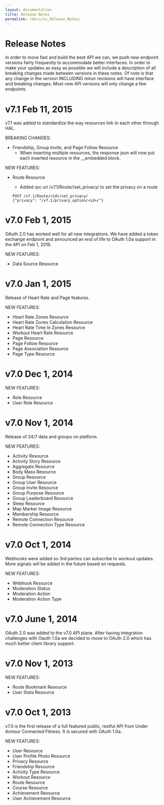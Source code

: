 ```yaml
---
layout: documentation
title: Release Notes
permalink: /docs/vx_Release_Notes/
---
```


# Release Notes

In order to move fast and build the best API we can, we push new endpoint 
versions fairly frequently to accommodate better interfaces.  In order to 
make your updates as easy as possible we will include a description of all 
breaking changes made between versions in these notes.  Of note is that any
change in the version INCLUDING minor revisions will have interface and 
breaking changes.  Most new API versions will only change a few endpoints.

# v7.1 Feb 11, 2015

v7.1 was added to standardize the way resources link to each other through
HAL.

BREAKING CHANGES:

- Friendship, Group Invite, and Page Follow Resource
    - When inserting multiple resources, the response json will now put
      each inserted resource in the __embedded block.
      
NEW FEATURES:

- Route Resource
    - Added rpc uri /v7.1/Route/<id>/set_privacy/ to set the privacy on a route
    
    ```
    POST /v7.1/Route/<id>/set_privacy/
    {"privacy": "/v7.1/privacy_option/<id>/"}
    ```

# v7.0 Feb 1, 2015

OAuth 2.0 has worked well for all new integrations.  We have added a token 
exchange endpoint and announced an end of life to OAuth 1.0a
support in the API on Feb 1, 2016.

NEW FEATURES:

- Data Source Resource

# v7.0 Jan 1, 2015

Release of Heart Rate and Page features.

NEW FEATURES:

- Heart Rate Zones Resource 
- Heart Rate Zones Calculation Resource 
- Heart Rate Time In Zones Resource 
- Workout Heart Rate Resource
- Page Resource
- Page Follow Resource
- Page Association Resource
- Page Type Resource

# v7.0 Dec 1, 2014

NEW FEATURES:

- Role Resource
- User Role Resource

# v7.0 Nov 1, 2014

Release of 24/7 data and groups on platform.

NEW FEATURES:

- Activity Resource
- Activity Story Resource
- Aggregate Resource
- Body Mass Resource
- Group Resource
- Group User Resource
- Group Invite Resource
- Group Purpose Resource
- Group Leaderboard Resource
- Sleep Resource
- Map Marker Image Resource
- Membership Resource
- Remote Connection Resource
- Remote Connection Type Resource

# v7.0 Oct 1, 2014

Webhooks were added so 3rd parties can subscribe to workout updates.  More signals 
will be added in the future based on requests.  

NEW FEATURES:

- Webhook Resource
- Moderation Status
- Moderation Action
- Moderation Action Type

# v7.0 June 1, 2014

OAuth 2.0 was added to the v7.0 API plane.  After having integration challenges
with Oauth 1.0a we decided to move to OAuth 2.0 which has much better client
library support.

# v7.0 Nov 1, 2013

NEW FEATURES:

- Route Bookmark Resource
- User Stats Resource

# v7.0 Oct 1, 2013

v7.0 is the first release of a full featured public, restful API from Under
Armour Connected Fitness.  It is secured with OAuth 1.0a.

NEW FEATURES:

- User Resource
- User Profile Photo Resource
- Privacy Resource
- Friendship Resource
- Activity Type Resource
- Workout Resource
- Route Resource
- Course Resource
- Achievement Resource
- User Achievement Resource
